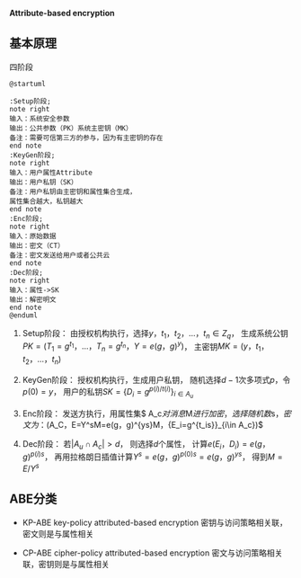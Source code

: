 
**Attribute-based encryption**

## 基本原理

四阶段
```plantuml
@startuml

:Setup阶段;
note right
输入：系统安全参数
输出：公共参数（PK）系统主密钥（MK）
备注：需要可信第三方的参与，因为有主密钥的存在
end note
:KeyGen阶段;
note right
输入：用户属性Attribute
输出：用户私钥（SK）
备注：用户私钥由主密钥和属性集合生成，
属性集合越大，私钥越大
end note
:Enc阶段;
note right
输入：原始数据
输出：密文（CT）
备注：密文发送给用户或者公共云
end note
:Dec阶段;
note right
输入：属性->SK
输出：解密明文
end note
@enduml
```

1. Setup阶段：
由授权机构执行，选择$y，t_1，t_2，...，t_n \in Z_q$，
生成系统公钥$PK=(T_1=g^{t_1}，...，T_n=g^{t_n}，Y=e(g，g)^y)$，
主密钥$MK=(y，t_1，t_2，...，t_n)$

2. KeyGen阶段：
授权机构执行，生成用户私钥，
随机选择$d-1$次多项式$p$，令$p(0)=y$，
用户的私钥$SK=\{D_i=g^{p(i)/t(i)}\}_{i\in A_u}$

3. Enc阶段：
发送方执行，用属性集$ A_c$对消息$M$进行加密，
选择随机数$s$，
密文为：$(A_C，E=Y^sM=e(g，g)^{ys}M，\{E_i=g^{t_is}\}_{i\in A_c})$

4. Dec阶段：
若$|A_u\cap A_c|>d$，
则选择$d$个属性，
计算$e(E_i，D_i)=e(g，g)^{p(i)s}$，
再用拉格朗日插值计算$Y^s=e(g，g)^{p(0)s}=e(g，g)^{ys}$，
得到$M=E/Y^s$


## ABE分类
* KP-ABE
key-policy attributed-based encryption
密钥与访问策略相关联，密文则是与属性相关

* CP-ABE
cipher-policy attributed-based encryption
密文与访问策略相关联，密钥则是与属性相关


